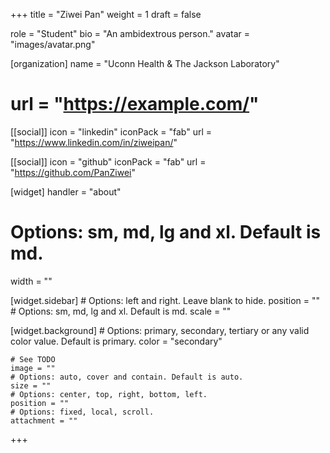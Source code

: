 +++
title = "Ziwei Pan"
weight = 1
draft = false

role = "Student"
bio = "An ambidextrous person."
avatar = "images/avatar.png"

[organization]
  name = "Uconn Health & The Jackson Laboratory"
#  url = "https://example.com/"

[[social]]
  icon = "linkedin"
  iconPack = "fab"
  url = "https://www.linkedin.com/in/ziweipan/"

[[social]]
  icon = "github"
  iconPack = "fab"
  url = "https://github.com/PanZiwei"

[widget]
  handler = "about"
    
  # Options: sm, md, lg and xl. Default is md.
  width = ""

  [widget.sidebar]
    # Options: left and right. Leave blank to hide.
    position = ""
    # Options: sm, md, lg and xl. Default is md.
    scale = ""
    
  [widget.background]
    # Options: primary, secondary, tertiary or any valid color value. Default is primary.
    color = "secondary"
    
    # See TODO
    image = ""
    # Options: auto, cover and contain. Default is auto.
    size = ""
    # Options: center, top, right, bottom, left.
    position = ""
    # Options: fixed, local, scroll.
    attachment = ""
+++

